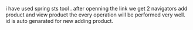i have used spring sts tool .
after openning the link we get 2 navigators add product and view product the every operation will be performed very well.
id is auto genarated for new adding product.
